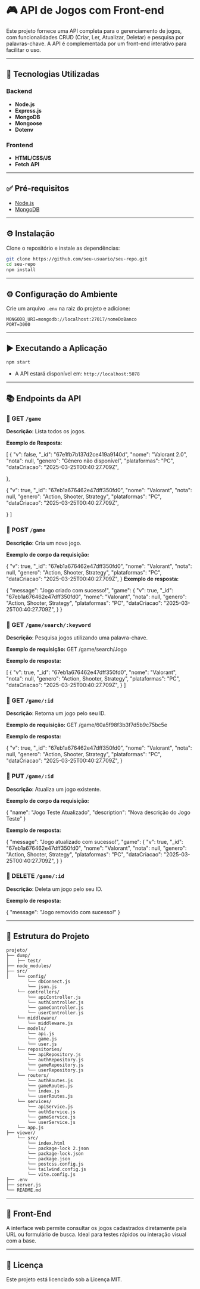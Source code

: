 # 🎮 API de Jogos com Front-end

Este projeto fornece uma API completa para o gerenciamento de jogos, com funcionalidades CRUD (Criar, Ler, Atualizar, Deletar) e pesquisa por palavras-chave. A API é complementada por um front-end interativo para facilitar o uso.

---

## 🚀 Tecnologias Utilizadas

### Backend
- **Node.js**
- **Express.js**
- **MongoDB**
- **Mongoose**
- **Dotenv**

### Frontend
- **HTML/CSS/JS**
- **Fetch API**

---

## ✅ Pré-requisitos

- [Node.js](https://nodejs.org/)
- [MongoDB](https://www.mongodb.com/try/download/community)

---

## ⚙️ Instalação

Clone o repositório e instale as dependências:

```bash
git clone https://github.com/seu-usuario/seu-repo.git
cd seu-repo
npm install
```

---

## ⚙️ Configuração do Ambiente

Crie um arquivo `.env` na raiz do projeto e adicione:

```env
MONGODB_URI=mongodb://localhost:27017/nomeDoBanco
PORT=3000
```

---

## ▶️ Executando a Aplicação

```bash
npm start
```

- A API estará disponível em: `http://localhost:5078`


---

## 📚 Endpoints da API

### 🔹 GET `/game`
**Descrição**: Lista todos os jogos.

**Exemplo de Resposta**:

[
  {
        "v": false,
        "_id": "67e1fb7b137d2ce419a9140d",
        "nome": "Valorant 2.0",
        "nota": null,
        "genero": "Gênero não disponível",
        "plataformas": "PC",
        "dataCriacao": "2025-03-25T00:40:27.709Z",

  },

  {
        "v": true,
        "_id": "67eb1a676462e47dff350fd0",
        "nome": "Valorant",
        "nota": null,
        "genero": "Action, Shooter, Strategy",
        "plataformas": "PC",
        "dataCriacao": "2025-03-25T00:40:27.709Z",

  }
]

### 🔹 POST `/game`
**Descrição**: Cria um novo jogo.

**Exemplo de corpo da requisição:**

{
        "v": true,
        "_id": "67eb1a676462e47dff350fd0",
        "nome": "Valorant",
        "nota": null,
        "genero": "Action, Shooter, Strategy",
        "plataformas": "PC",
        "dataCriacao": "2025-03-25T00:40:27.709Z",
}
**Exemplo de resposta:**

{
  "message": "Jogo criado com sucesso!",
  "game": {
        "v": true,
        "_id": "67eb1a676462e47dff350fd0",
        "nome": "Valorant",
        "nota": null,
        "genero": "Action, Shooter, Strategy",
        "plataformas": "PC",
        "dataCriacao": "2025-03-25T00:40:27.709Z",
  }
}

### 🔹 GET `/game/search/:keyword`
**Descrição**: Pesquisa jogos utilizando uma palavra-chave.

**Exemplo de requisição:**
GET /game/search/Jogo

**Exemplo de resposta:**

[
  {
        "v": true,
        "_id": "67eb1a676462e47dff350fd0",
        "nome": "Valorant",
        "nota": null,
        "genero": "Action, Shooter, Strategy",
        "plataformas": "PC",
        "dataCriacao": "2025-03-25T00:40:27.709Z",
  }
]
### 🔹 GET `/game/:id`
**Descrição**: Retorna um jogo pelo seu ID.

**Exemplo de requisição:**
GET /game/60a5f98f3b3f7d5b9c75bc5e

**Exemplo de resposta:**

{
        "v": true,
        "_id": "67eb1a676462e47dff350fd0",
        "nome": "Valorant",
        "nota": null,
        "genero": "Action, Shooter, Strategy",
        "plataformas": "PC",
        "dataCriacao": "2025-03-25T00:40:27.709Z",
}

### 🔹 PUT `/game/:id`
**Descrição**: Atualiza um jogo existente.

**Exemplo de corpo da requisição:**

{
  "name": "Jogo Teste Atualizado",
  "description": "Nova descrição do Jogo Teste"
}

**Exemplo de resposta:**

{
  "message": "Jogo atualizado com sucesso!",
  "game": {
    "v": true,
        "_id": "67eb1a676462e47dff350fd0",
        "nome": "Valorant",
        "nota": null,
        "genero": "Action, Shooter, Strategy",
        "plataformas": "PC",
        "dataCriacao": "2025-03-25T00:40:27.709Z",
  }
}

### 🔹 DELETE `/game/:id`
**Descrição**: Deleta um jogo pelo seu ID.

**Exemplo de resposta:**

{
  "message": "Jogo removido com sucesso!"
}

---

## 📁 Estrutura do Projeto

```
projeto/
├── dump/
│   ├── test/
├── node_modules/
├── src/
│   └── config/
        └── dbConnect.js
        └── json.js
    └── controllers/
        └── apiController.js
        └── authController.js
        └── gameController.js
        └── userController.js
    └── middleware/
        └── middleware.js
    └── models/
        └── api.js
        └── game.js
        └── user.js
    └── repositories/
        └── apiRepository.js
        └── authRepository.js
        └── gameRepository.js
        └── userRepository.js
    └── routers/
        └── authRoutes.js
        └── gameRoutes.js
        └── index.js
        └── userRoutes.js
    └── services/
        └── apiService.js
        └── authService.js
        └── gameService.js
        └── userService.js
    └── app.js
├── viewer/
    └── src/
        └── index.html
        └── package-lock 2.json
        └── package-lock.json
        └── package.json
        └── postcss.config.js
        └── tailwind.config.js
        └── vite.config.js
├── .env
├── server.js
└── README.md
```

---

## 🧪 Front-End

A interface web permite consultar os jogos cadastrados diretamente pela URL ou formulário de busca. Ideal para testes rápidos ou interação visual com a base.

---

## 📄 Licença

Este projeto está licenciado sob a Licença MIT.
